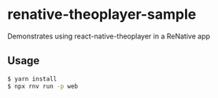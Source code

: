 # renative-theoplayer-sample

Demonstrates using react-native-theoplayer in a ReNative app

## Usage

```bash
$ yarn install
$ npx rnv run -p web
```
